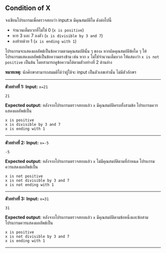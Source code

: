 ## Condition of X
จงเขียนโปรแกรมเพื่อตรวจสอบว่า input:x มีคุณสมบัติใด ดังต่อไปนี้
* จำนวนเต็มบวกที่ไม่ใช่ 0 (`x is positive`)
* หาร 3 และ 7 ลงตัว (`x is divisible by 3 and 7`)
* ลงท้ายด้วย 1 (`x is ending with 1`)

โปรแกรมจะแสดงผลลัพธ์เป็นข้อความตามคุณสมบัตินั้น ๆ ของ`x` หากผิดคุณสมบัติข้อใด ๆ ให้โปรแกรมแสดงผลลัพธ์เป็นข้อความตรงข้าม เช่น หาก `x` ไม่ใช่จำนวนเต็มบวก ให้แสดงว่า `x is not positive` เป็นต้น โดยสามารถดูข้อความได้ตามตัวอย่างที่ 2 ด้านล่าง

**หมายเหตุ:** นักศึกษาสามารถสมมติได้ว่าผู้ใช้จะ input เป็นตัวเลขเท่านั้น ไม่มีตัวอักษร 
<hr>

**ตัวอย่างที่ 1:**
**Input:** `x=21` 
```
21
```
**Expected output:** หลังจากโปรแกรมตรวจสอบแล้ว `x` มีคุณสมบัติครบทั้งสามข้อ โปรแกรมควรแสดงผลลัพธ์เป็น
```
x is positive
x is divisible by 3 and 7
x is ending with 1
```
<hr>

**ตัวอย่างที่ 2:**
**Input:** `x=-5` 
```
-5
```
**Expected output:** หลังจากโปรแกรมตรวจสอบแล้ว `x` ไม่มีคุณสมบัติตามที่กำหนด โปรแกรมควรแสดงผลลัพธ์เป็น
```
x is not positive
x is not divisible by 3 and 7
x is not ending with 1
```
<hr>

**ตัวอย่างที่ 3:**
**Input:** `x=31` 
```
31
```
**Expected output:** หลังจากโปรแกรมตรวจสอบแล้ว `x` มีคุณสมบัติตามข้อหนึ่งและข้อสาม โปรแกรมควรแสดงผลลัพธ์เป็น
```
x is positive
x is not divisible by 3 and 7
x is ending with 1
```
<hr>
